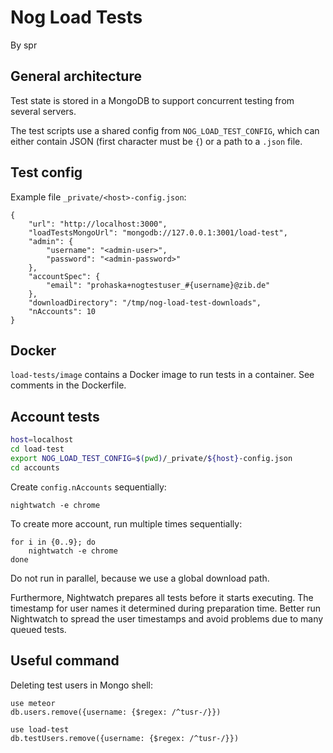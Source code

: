 # Nog Load Tests
By spr
<!--@@VERSIONINC@@-->

## General architecture

Test state is stored in a MongoDB to support concurrent testing from several
servers.

The test scripts use a shared config from `NOG_LOAD_TEST_CONFIG`, which can
either contain JSON (first character must be `{`) or a path to a `.json` file.

## Test config

Example file `_private/<host>-config.json`:

```
{
    "url": "http://localhost:3000",
    "loadTestsMongoUrl": "mongodb://127.0.0.1:3001/load-test",
    "admin": {
        "username": "<admin-user>",
        "password": "<admin-password>"
    },
    "accountSpec": {
        "email": "prohaska+nogtestuser_#{username}@zib.de"
    },
    "downloadDirectory": "/tmp/nog-load-test-downloads",
    "nAccounts": 10
}
```

## Docker

`load-tests/image` contains a Docker image to run tests in a container.
See comments in the Dockerfile.

## Account tests

```bash
host=localhost
cd load-test
export NOG_LOAD_TEST_CONFIG=$(pwd)/_private/${host}-config.json
cd accounts
```

Create `config.nAccounts` sequentially:

```
nightwatch -e chrome
```

To create more account, run multiple times sequentially:

```
for i in {0..9}; do
    nightwatch -e chrome
done
```

Do not run in parallel, because we use a global download path.

Furthermore, Nightwatch prepares all tests before it starts executing.  The
timestamp for user names it determined during preparation time.  Better run
Nightwatch to spread the user timestamps and avoid problems due to many queued
tests.

## Useful command

Deleting test users in Mongo shell:

```
use meteor
db.users.remove({username: {$regex: /^tusr-/}})

use load-test
db.testUsers.remove({username: {$regex: /^tusr-/}})
```
